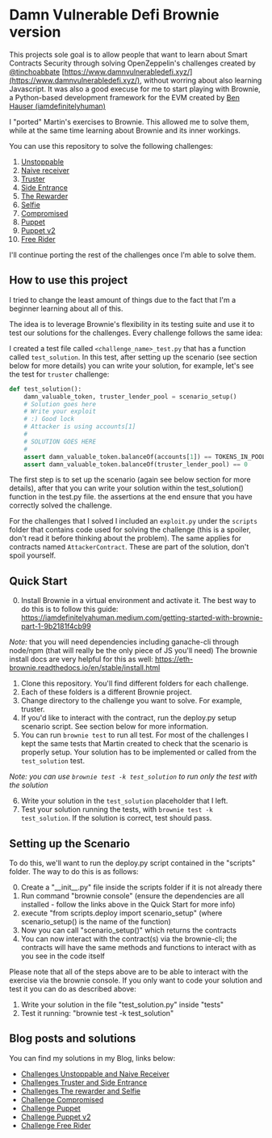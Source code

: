 # Damn Vulnerable Defi Brownie version

This projects sole goal is to allow people that want to learn about Smart Contracts
Security through solving OpenZeppelin's challenges created by [@tinchoabbate](https://twitter.com/tinchoabbate) [https://www.damnvulnerabledefi.xyz/](https://www.damnvulnerabledefi.xyz/), without
worring about also learning Javascript. It was also a good execuse for me to start
playing with Brownie, a Python-based development framework for the EVM created by
[Ben Hauser (iamdefinitelyhuman)](https://github.com/eth-brownie/brownie)

I "ported" Martin's exercises to Brownie. This allowed me to solve them, while at the same time learning about Brownie and its inner workings.

You can use this repository to solve the following challenges:

1. [Unstoppable](https://github.com/nahueldsanchez/dvd_brownie/tree/master/unstoppable)
2. [Naive receiver](https://github.com/nahueldsanchez/dvd_brownie/tree/master/naive-receiver)
3. [Truster](https://github.com/nahueldsanchez/dvd_brownie/tree/master/truster)
4. [Side Entrance](https://github.com/nahueldsanchez/dvd_brownie/tree/master/side-entrance)
5. [The Rewarder](https://github.com/nahueldsanchez/dvd_brownie/tree/master/the-rewarder)
6. [Selfie](https://github.com/nahueldsanchez/dvd_brownie/tree/master/selfie)
7. [Compromised](https://github.com/nahueldsanchez/dvd_brownie/tree/master/compromised)
8. [Puppet](https://github.com/nahueldsanchez/dvd_brownie/tree/master/puppet)
9. [Puppet v2](https://github.com/nahueldsanchez/dvd_brownie/tree/master/puppet-v2)
10. [Free Rider](https://github.com/nahueldsanchez/dvd_brownie/tree/master/free-rider)

I'll continue porting the rest of the challenges once I'm able to solve them.

## How to use this project

I tried to change the least amount of things due to the fact that I'm a beginner
learning about all of this.

The idea is to leverage Brownie's flexibility in its testing suite and use it to test
our solutions for the challenges. Every challenge follows the same idea:

I created a test file called `<challenge_name>_test.py` that has a function called
`test_solution`. In this test, after setting up the scenario (see section below for more details)
you can write your solution, for example, let's see the test for `truster` challenge:

```Python
def test_solution():
    damn_valuable_token, truster_lender_pool = scenario_setup()
    # Solution goes here
    # Write your exploit
    # :) Good lock
    # Attacker is using accounts[1]
    #
    # SOLUTION GOES HERE
    #
    assert damn_valuable_token.balanceOf(accounts[1]) == TOKENS_IN_POOL
    assert damn_valuable_token.balanceOf(truster_lender_pool) == 0
```

The first step is to set up the scenario (again see below section for more details),
 after that you can write your solution within the test_solution() function in the test.py file.
the assertions at the end ensure that you have correctly solved the challenge.

For the challenges that I solved I included an `exploit.py` under the `scripts`
folder that contains code used for solving the challenge (this is a spoiler, don't read it before
thinking about the problem). The same applies for contracts named `AttackerContract`.
These are part of the solution, don't spoil yourself.

## Quick Start

0) Install Brownie in a virtual environment and activate it. The best way to do this is to follow this 
guide: https://iamdefinitelyahuman.medium.com/getting-started-with-brownie-part-1-9b2181f4cb99

_Note:_ that you will need dependencies including ganache-cli through node/npm (that will really be the only piece of JS you'll need)
The brownie install docs are very helpful for this as well: https://eth-brownie.readthedocs.io/en/stable/install.html

1) Clone this repository. You'll find different folders for each challenge.
2) Each of these folders is a different Brownie project.
3) Change directory to the challenge you want to solve. For example, truster.
4) If you'd like to interact with the contract, run the deploy.py setup scenario script. See section below for more information.
5) You can run `brownie test` to run all test. For most of the challenges I kept
the same tests that Martin created to check that the scenario is properly setup.
Your solution has to be implemented or called from the `test_solution` test.

_Note: you can use `brownie test -k test_solution` to run only the test with the
solution_

6) Write your solution in the `test_solution` placeholder that I left.
7) Test your solution running the tests, with `brownie test -k test_solution`. If the
solution is correct, test should pass.

## Setting up the Scenario 
To do this, we'll want to run the deploy.py script contained in the "scripts" folder. The way to do this is as follows:

0) Create a "\_\_init\_\_.py" file inside the scripts folder if it is not already there
1) Run command "brownie console" (ensure the dependencies are all installed - follow the links above in the Quick Start for more info)
2) execute "from scripts.deploy import scenario_setup" (where scenario_setup() is the name of the function)
3) Now you can call "scenario_setup()" which returns the contracts
4) You can now interact with the contract(s) via the brownie-cli; the contracts will have the same methods and functions to interact with as you see in the code itself

Please note that all of the steps above are to be able to interact with the exercise via the brownie console. If you only want to code your solution and test
it you can do as described above:

1) Write your solution in the file "test_solution.py" inside "tests"
2) Test it running: "brownie test -k test_solution"

## Blog posts and solutions

You can find my solutions in my Blog, links below:

- [Challenges Unstoppable and Naive Receiver](https://nahueldsanchez.com.ar/Solving-DVDChallenges-1-2/)
- [Challenges Truster and Side Entrance](https://nahueldsanchez.com.ar/Solving-DVDChallenges-3-4/)
- [Challenges The rewarder and Selfie](https://nahueldsanchez.com.ar/Solving-DVDChallenges-5-6)
- [Challenge Compromised](https://nahueldsanchez.com.ar/Solving-DVDChallenges-7/)
- [Challenge Puppet](https://nahueldsanchez.com.ar/Solving-DVDChallenges-8/)
- [Challenge Puppet v2](https://nahueldsanchez.com.ar/Solving-DVDChallenges-9/)
- [Challenge Free Rider](https://nahueldsanchez.com.ar/Solving-DVDChallenges-10/)
